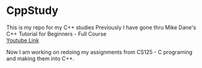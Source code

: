 # CppStudy

This is my repo for my C++ studies
Previously I have gone thru Mike Dane's C++ Tutorial for Beginners - Full Course  
[Youtube Link](https://www.youtube.com/watch?v=vLnPwxZdW4Y)

Now I am working on redoing my assignments from CS125 - C programing and making them into C++.